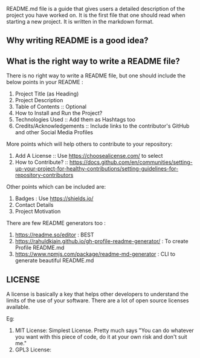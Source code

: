 README.md file is a guide that gives users a detailed description of the project you have worked on. It is the first file that one should read when starting a new project. It is written in the markdown format.

## Why writing README is a good idea?




## What is the right way to write a README file?

There is no right way to write a README file, but one should include the below points in your README : 

1. Project Title (as Heading)
2. Project Description
3. Table of Contents :: Optional
4. How to Install and Run the Project?
5. Technologies Used :: Add them as Hashtags too
6. Credits/Acknowledgements :: Include links to the contributor's GitHub and other Social Media Profiles

More points which will help others to contribute to your repository:
1. Add A License :: Use https://choosealicense.com/ to select
2. How to Contribute? :: https://docs.github.com/en/communities/setting-up-your-project-for-healthy-contributions/setting-guidelines-for-repository-contributors

Other points which can be included are:
1. Badges : Use https://shields.io/
2. Contact Details
3. Project Motivation

There are few README generators too :
1. https://readme.so/editor : BEST
2. https://rahuldkjain.github.io/gh-profile-readme-generator/ : To create Profile README.md
3. https://www.npmjs.com/package/readme-md-generator : CLI to generate beautiful README.md


## LICENSE

A license is basically a key that helps other developers to understand the limits of the use of your software. There are a lot of open source licenses available. 

Eg:
1. MIT License: Simplest License. Pretty much says "You can do whatever you want with this piece of code, do it at your own risk and don't suit me."
2. GPL3 License: 